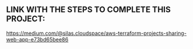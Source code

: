 ## LINK WITH THE STEPS TO COMPLETE THIS PROJECT:

https://medium.com/@silas.cloudspace/aws-terraform-projects-sharing-web-app-e73bd65bee86


